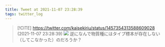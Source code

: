 ```yaml
---
title: Tweet at 2021-11-07 23:28:39
tags: twitter_log
---
```


> [!CITE] https://twitter.com/kaisekiriu/status/1457354313588609028 (2021-11-07 23:28:39)
> ![](https://twitter.com/kaisekiriu/status/1457354313588609028)
> 逆になんで物質種にはタイプ標本が存在しない（してこなかった）のだろうか？
